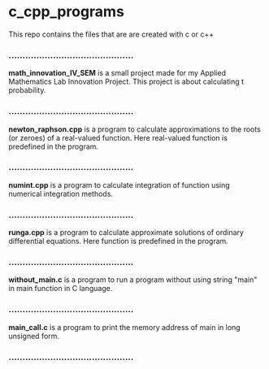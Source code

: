 # c_cpp_programs
This repo contains the files that are are created with c or c++

### .............................................

**math_innovation_IV_SEM** is a small project made for my Applied Mathematics Lab Innovation Project. This project is about calculating t probability.

### .............................................

**newton_raphson.cpp** is a program to calculate approximations to the roots (or zeroes) of a real-valued function. Here real-valued function is predefined in the program.

### .............................................

**numint.cpp** is a program to calculate integration of function using numerical integration methods.

### .............................................

**runga.cpp** is a program to calculate approximate solutions of ordinary differential equations. Here function is predefined in the program.

### .............................................

**without_main.c** is a program to run a program without using string "main" in main function in C language.

### ............................................. 

**main_call.c** is a program to print the memory address of main in long unsigned form.

### ............................................. 
